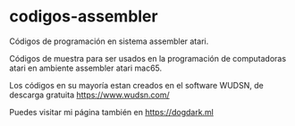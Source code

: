 # codigos-assembler
Códigos de programación en sistema assembler atari.

Códigos de muestra para ser usados en la programación de computadoras atari en ambiente assembler atari mac65.

Los códigos en su mayoría estan creados en el software WUDSN, de descarga gratuita https://www.wudsn.com/

Puedes visitar mi página también en https://dogdark.ml
